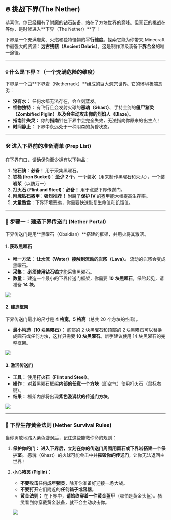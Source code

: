 ## 🔥 挑战下界(The Nether)



恭喜你，你已经拥有了附魔的钻石装备，站在了方块世界的巅峰。但真正的挑战在等你，是时候进入**下界（The Nether）**了！

下界是一个充满岩浆、火焰和独特怪物的**平行维度**。探索它能为你带来 Minecraft 中最强大的资源：**远古残骸（Ancient Debris）**，这是制作顶级装备**下界合金**的唯一途径。

------



### 💀 什么是下界？（一个充满危险的维度）



下界是一个由**下界岩（Netherrack）**组成的巨大洞穴世界。它的环境极端恶劣：

- **没有水：** 任何水都无法存在，会立刻蒸发。
- **怪物独特：** 有飞行且会发射火球的**恶魂（Ghast）**、手持金剑的**僵尸猪灵（Zombified Piglin）**以及会主动攻击你的**烈焰人（Blaze）**。
- **指南针失灵：** 你的**指南针**在下界中会完全失效，无法指向你原来的出生点！
- **时间静止：** 下界中永远处于一种阴森的黄昏状态。

------



### 🛠️ 进入下界前的准备清单 (Prep List)



在下界门口，请确保你至少拥有以下物品：

1. **钻石镐**：**必备！** 用于采集黑曜石。
2. **铁桶 (Iron Bucket)**：**至少 2 个**，一个装**水**（用来制作黑曜石和灭火），一个装**岩浆**（以防万一）
3. **打火石 (Flint and Steel)**：**必备！** 用于点燃下界传送门。
4. **附魔钻石盔甲**：**强烈推荐！** 附魔了**保护 IV** 的盔甲能大幅提高生存率。
5. **大量熟食**：下界环境恶劣，你需要快速恢复生命值和饥饿值。

------



### 🔮 步骤一：建造下界传送门 (Nether Portal)



下界传送门是用**黑曜石（Obsidian）**搭建的框架，并用火将其激活。



#### 1. 获取黑曜石



- **唯一方法：** **让水流（Water）接触到流动的岩浆（Lava）。** 流动的岩浆会变成黑曜石。
- **采集：** **必须使用钻石镐**才能采集黑曜石。
- **数量：** 建造一个最小的下界传送门框架，你需要 **10 块黑曜石**。保险起见，请准备 **14 块**。

![](https://zh.minecraft.wiki/images/Obsidian_JE3_BE2.png?31e17&format=original)



#### 2. 建造框架



下界传送门最小的尺寸是 **4 格宽，5 格高**（总共 20 个方块的空间）。

- **最小构造（10 块黑曜石）：** 底部的 2 块黑曜石和顶部的 2 块黑曜石可以替换成圆石或任何方块，这样只需要 **10 块黑曜石**。新手建议使用 14 块黑曜石的完整框架。

![](https://zh.minecraft.wiki/images/Nether_portal_%28animated%29.png?441e3&format=original)

#### 3. 激活传送门



- **工具：** 使用**打火石（Flint and Steel）**。
- **操作：** 对着黑曜石框架**内部的任意一个方块**（即空气）使用打火石（鼠标右键）。
- **结果：** 框架内部将出现**紫色漩涡状的传送门方块**。

![](https://zh.minecraft.wiki/images/Nether_Portal_BE.gif?92f7b&format=original)

------



### 🚨 下界生存黄金法则 (Nether Survival Rules)



当你勇敢地踏入紫色漩涡后，记住这些能救你命的规则：

1. **保护你的门：** **进入下界后，立刻在你的传送门周围用圆石或下界岩搭建一个保护室。** 恶魂（Ghast）的火球可能会击中并**摧毁你的传送门**，让你无法返回主世界！

2. **小心猪灵 (Piglin)：**

   - **不要攻击**任何**成年猪灵**，除非你准备好迎接一场大战。
   - **不要打开**它们附近的**任何箱子或容器**。
   - **黄金法则：** 在下界中，**请始终穿着一件黄金盔甲**（哪怕是黄金头盔）。猪灵看到你穿戴黄金装备，就不会主动攻击你。

   ![](https://zh.minecraft.wiki/images/Piglin_Attacking_with_melee_weapon.png?ca8ab&format=original)
